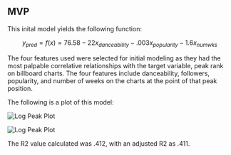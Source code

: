 ## MVP

This inital model yields the following function:

$$y_{pred} = f(x) = 76.58 - 22x_{danceability} -.003x_{popularity} - 1.6x_{numwks}$$

The four features used were selected for initial modeling as they had the most palpable correlative relationships with the target variable, peak rank on billboard charts. The four features include danceability, followers, popularity, and number of weeks on the charts at the point of that peak position. 


The following is a plot of this model:

![Log Peak Plot](logpeakplotmvp.png)

![Log Peak Plot](peakplotmvp.png)

The R2 value calculated was .412, with an adjusted R2 as .411. 
